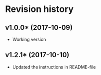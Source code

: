Revision history
=================================

v1.0.0* (2017-10-09)
---------------------------------

* Working version

v1.2.1* (2017-10-10)
---------------------------------

* Updated the instructions in README-file
